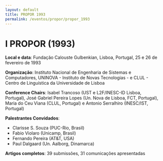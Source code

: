 ```yaml
---
layout: default
title: PROPOR 1993
permalink: /eventos/propor/propor_1993
---
```


# I PROPOR (1993)

__Local e data__: Fundação Calouste Gulbenkian, Lisboa, Portugal, 25 e 26 de fevereiro de 1993

__Organização__: Instituto Nacional de Engenharia de Sistemas e Computadores, UNINOVA - Instituto de Novas Tecnologias - e CLUL - Centro de Linguística da Universidade de Lisboa

__Conference Chairs__: Isabel Trancoso (UST e L2F/INESC-ID Lisboa, Portugal), José Gabriel Pereira Lopes (Un. Nova de Lisboa, FCT, Portugal), Maria do Ceu Viana (CLUL, Portugal) e Antonio Serralhiro (INESC/IST, Portugal)

__Palestrantes Convidados__:

* Clarisse S. Souza (PUC-Rio, Brasil)
* Fabio Violaro (Unicamp, Brasil)
* Fernando Pereira (AT&T, USA)
* Paul Dalgaard (Un. Aalborg, Dinamarca)

__Artigos completos__: 39 submissões, 31 comunicações apresentadas

